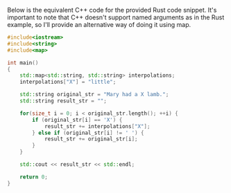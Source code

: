 Below is the equivalent C++ code for the provided Rust code snippet. It's important to note that C++ doesn't support named arguments as in the Rust example, so I'll provide an alternative way of doing it using map.

```cpp
#include<iostream>
#include<string>
#include<map>

int main() 
{   
    std::map<std::string, std::string> interpolations;
    interpolations["X"] = "little";

    std::string original_str = "Mary had a X lamb.";
    std::string result_str = "";

    for(size_t i = 0; i < original_str.length(); ++i) {
        if (original_str[i] == 'X') {
            result_str += interpolations["X"];
        } else if (original_str[i] != ' ') {
            result_str += original_str[i];
        }
    }

    std::cout << result_str << std::endl;

    return 0;
}
```
